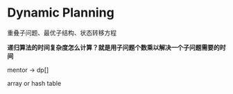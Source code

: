 # Dynamic Planning





重叠子问题、最优子结构、状态转移方程



**递归算法的时间复杂度怎么计算？就是用子问题个数乘以解决一个子问题需要的时间**



mentor -> dp[]

array or  hash table



